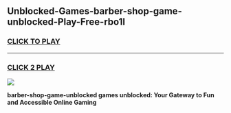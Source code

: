 
## Unblocked-Games-barber-shop-game-unblocked-Play-Free-rbo1l
<h3>
<a href="https://premium76.site?title=barber-shop-game-unblocked&ref=21A">CLICK TO PLAY</a></h3>
<hr>

<h3>
<a href="https://premium76.site?title=barber-shop-game-unblocked&ref=21A">CLICK 2 PLAY</a>
  
</h3>

<a href="https://premium76.site?title=barber-shop-game-unblocked&ref=21A"><img src="https://clearcache.store/games.png"></a>


**barber-shop-game-unblocked games unblocked: Your Gateway to Fun and Accessible Online Gaming**

